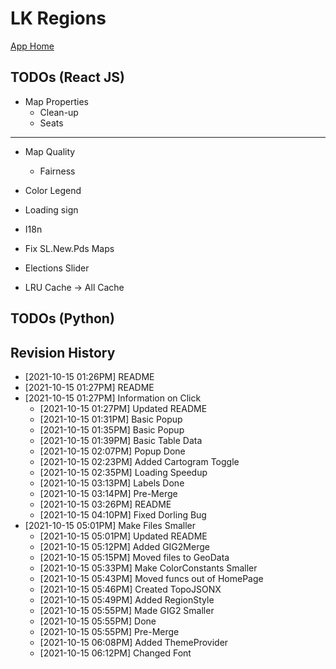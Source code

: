 # LK Regions

[App Home](https://nuuuwan.github.io/lk_regions)

## TODOs (React JS)
* Map Properties
  * Clean-up
  * Seats

---  

* Map Quality
  * Fairness

* Color Legend

* Loading sign

* I18n

* Fix SL.New.Pds Maps

* Elections Slider

* LRU Cache -> All Cache

## TODOs (Python)

## Revision History
  *  [2021-10-15 01:26PM] README
  *  [2021-10-15 01:27PM] README
* [2021-10-15 01:27PM] Information on Click
  *  [2021-10-15 01:27PM] Updated README
  *  [2021-10-15 01:31PM] Basic Popup
  *  [2021-10-15 01:35PM] Basic Popup
  *  [2021-10-15 01:39PM] Basic Table Data
  *  [2021-10-15 02:07PM] Popup Done
  *  [2021-10-15 02:23PM] Added Cartogram Toggle
  *  [2021-10-15 02:35PM] Loading Speedup
  *  [2021-10-15 03:13PM] Labels Done
  *  [2021-10-15 03:14PM] Pre-Merge
  *  [2021-10-15 03:26PM] README
  *  [2021-10-15 04:10PM] Fixed Dorling Bug
* [2021-10-15 05:01PM] Make Files Smaller
  *  [2021-10-15 05:01PM] Updated README
  *  [2021-10-15 05:12PM] Added GIG2Merge
  *  [2021-10-15 05:15PM] Moved files to GeoData
  *  [2021-10-15 05:33PM] Make ColorConstants Smaller
  *  [2021-10-15 05:43PM] Moved funcs out of HomePage
  *  [2021-10-15 05:46PM] Created TopoJSONX
  *  [2021-10-15 05:49PM] Added RegionStyle
  *  [2021-10-15 05:55PM] Made GIG2 Smaller
  *  [2021-10-15 05:55PM] Done
  *  [2021-10-15 05:55PM] Pre-Merge
  *  [2021-10-15 06:08PM] Added ThemeProvider
  *  [2021-10-15 06:12PM] Changed Font
